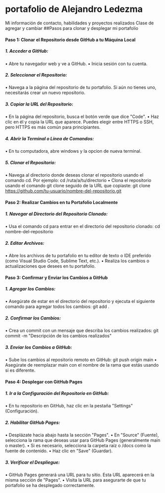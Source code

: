 # portafolio de Alejandro Ledezma
Mi información de contacto, habilidades y proyectos realizados
Clase de agregar y cambiar
##Pasos para clonar y desplegar mi portafolio

#### **Paso 1: Clonar el Repositorio desde GitHub a tu Máquina Local**

##### 1. Acceder a GitHub:
• Abre tu navegador web y ve a GitHub.
• Inicia sesión con tu cuenta.

##### 2. Seleccionar el Repositorio:
• Navega a la página del repositorio de tu portafolio. Si aún no tienes uno, necesitarás crear un nuevo repositorio.

##### 3. Copiar la URL del Repositorio:
• En la página del repositorio, busca el botón verde que dice "Code".
• Haz clic en él y copia la URL que aparece. Puedes elegir entre HTTPS o SSH, pero HTTPS es más común para principiantes.

##### 4. Abrir la Terminal o Línea de Comandos:
• En tu computadora, abre windows y la opcion de nueva terminal.

##### 5. Clonar el Repositorio:
• Navega al directorio donde deseas clonar el repositorio usando el comando cd. Por ejemplo:
     cd /ruta/a/tu/directorio
• Clona el repositorio usando el comando git clone seguido de la URL que copiaste:
     git clone https://github.com/tu-usuario/nombre-del-repositorio.git

####  **Paso 2: Realizar Cambios en tu Portafolio Localmente**
##### 1. Navegar al Directorio del Repositorio Clonado:
• Usa el comando cd para entrar en el directorio del repositorio clonado:
     cd nombre-del-repositorio
##### 2. Editar Archivos:
• Abre los archivos de tu portafolio en tu editor de texto o IDE preferido (como Visual Studio Code, Sublime Text, etc.).
• Realiza los cambios o actualizaciones que desees en tu portafolio.
#### Paso 3: Confirmar y Enviar los Cambios a GitHub
##### 1. Agregar los Cambios:
• Asegúrate de estar en el directorio del repositorio y ejecuta el siguiente comando para agregar todos los cambios:
     git add .
##### 2. Confirmar los Cambios:
• Crea un commit con un mensaje que describa los cambios realizados:
     git commit -m "Descripción de los cambios realizados"
##### 3. Enviar los Cambios a GitHub:
• Sube los cambios al repositorio remoto en GitHub:
     git push origin main
• Asegúrate de reemplazar main con el nombre de la rama que estás usando si es diferente.
#### Paso 4: Desplegar con GitHub Pages
##### 1. Ir a la Configuración del Repositorio en GitHub:
• En tu repositorio en GitHub, haz clic en la pestaña "Settings" (Configuración).
##### 2. Habilitar GitHub Pages:
• Desplázate hacia abajo hasta la sección "Pages".
• En "Source" (Fuente), selecciona la rama que deseas usar para GitHub Pages (generalmente main o master).
• Si es necesario, selecciona la carpeta raíz o /docs como la fuente de contenido.
• Haz clic en "Save" (Guardar).
##### 3. Verificar el Despliegue:
• GitHub Pages generará una URL para tu sitio. Esta URL aparecerá en la misma sección de "Pages".
• Visita la URL para asegurarte de que tu portafolio se ha desplegado correctamente.
